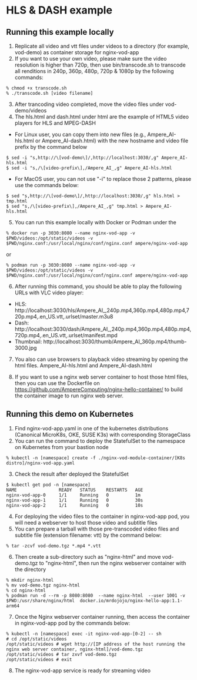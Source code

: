 # HLS & DASH example

## Running this example locally

1. Replicate all video and vtt files under videos to a directory (for example, vod-demo) as container storage for nginx-vod-app
2. If you want to use your own video, please make sure the video resolution is higher than 720p, then use bin/transcode.sh to transcode all renditions in 240p, 360p, 480p, 720p & 1080p by the following commands:
  ```
  % chmod +x transcode.sh 
  % ./transcode.sh [video filename] 
  ```
3. After trancoding video completed, move the video files under vod-demo/videos 
4. The hls.html and dash.html under html are the example of HTML5 video players for HLS and MPEG-DASH 
  - For Linux user, you can copy them into new files (e.g., Ampere_AI-hls.html or Ampere_AI-dash.html) with the new hostname and video file prefix by the command below 
  ```
  $ sed -i "s,http://\[vod-demo\]/,http://localhost:3030/,g" Ampere_AI-hls.html
  $ sed -i "s,/\[video-prefix\],/Ampere_AI_,g" Ampere_AI-hls.html
  ```
  - For MacOS user, you can not use "-i" to replace those 2 patterns, please use the commands below: 
  ```
  $ sed "s,http://\[vod-demo\]/,http://localhost:3030/,g" hls.html > tmp.html
  $ sed "s,/\[video-prefix\],/Ampere_AI_,g" tmp.html > Ampere_AI-hls.html
  ```
5. You can run this example locally with Docker or Podman under the 

```
% docker run -p 3030:8080 --name nginx-vod-app -v $PWD/videos:/opt/static/videos -v $PWD/nginx.conf:/usr/local/nginx/conf/nginx.conf ampere/nginx-vod-app
```
or
```
% podman run -p 3030:8080 --name nginx-vod-app -v $PWD/videos:/opt/static/videos -v $PWD/nginx.conf:/usr/local/nginx/conf/nginx.conf ampere/nginx-vod-app
```

6. After running this command, you should be able to play the following URLs with VLC video player:

- HLS: http://localhost:3030/hls/Ampere_AI_,240p.mp4,360p.mp4,480p.mp4,720p.mp4,.en_US.vtt,.urlset/master.m3u8
- Dash: http://localhost:3030/dash/Ampere_AI_,240p.mp4,360p.mp4,480p.mp4,720p.mp4,.en_US.vtt,.urlset/manifest.mpd
- Thumbnail: http://localhost:3030/thumb/Ampere_AI_360p.mp4/thumb-3000.jpg

7. You also can use browsers to playback video streaming by opening the html files. Ampere_AI-hls.html and Ampere_AI-dash.html

8. If you want to use a nginx web server container to host those html files, then you can use the Dockerfile on https://github.com/AmpereComputing/nginx-hello-container/ to build the container image to run nginx web server.

## Running this demo on Kubernetes
1. Find nginx-vod-app.yaml in one of the kubernetes distributions (Canonical MicroK8s, OKE, SUSE K3s) with corresponding StorageClass
2. You can run the command to deploy the StatefulSet to the namespace on Kubernetes from your bastion node
```
% kubectl -n [namespace] create -f ./nginx-vod-module-container/[K8s distro]/nginx-vod-app.yaml
```
3. Check the result after deployed the StatefulSet 
```
$ kubectl get pod -n [namespace]
NAME                READY   STATUS    RESTARTS   AGE
nginx-vod-app-0     1/1     Running   0          1m
nginx-vod-app-1     1/1     Running   0          30s
nginx-vod-app-2     1/1     Running   0          10s
```
4. For deploying the video files to the container in nginx-vod-app pod, you will need a webserver to host those video and subtitle files
5. You can prepare a tarball with those pre-transcoded video files and subtitle file (extension filename: vtt) by the command below:
```
% tar -zcvf vod-demo.tgz *.mp4 *.vtt
```
6. Then create a sub-directory such as "nginx-html" and move vod-demo.tgz to "nginx-html", then run the nginx webserver container with the directory
```
% mkdir nginx-html
% mv vod-demo.tgz nginx-html
% cd nginx-html
% podman run -d --rm -p 8080:8080  --name nginx-html  --user 1001 -v $PWD:/usr/share/nginx/html  docker.io/mrdojojo/nginx-hello-app:1.1-arm64
```
7. Once the Nginx webserver container running, then access the container in nginx-vod-app pod by the commands below:
```
% kubectl -n [namespace] exec -it nginx-vod-app-[0-2] -- sh
# cd /opt/static/videos
/opt/static/videos # wget http://[IP address of the host running the nginx web server container, nginx-html]/vod-demo.tgz
/opt/static/videos # tar zxvf vod-demo.tgz
/opt/static/videos # exit
```
8. The nginx-vod-app service is ready for streaming video

